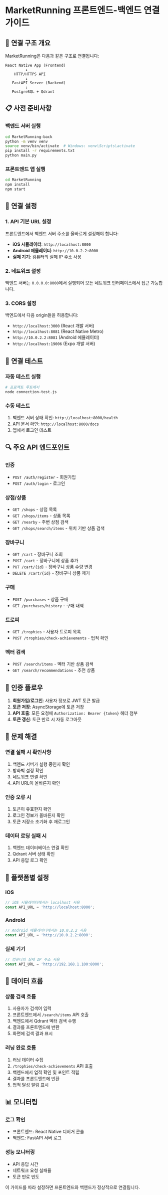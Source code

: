 # MarketRunning 프론트엔드-백엔드 연결 가이드

## 🔗 연결 구조 개요

MarketRunning은 다음과 같은 구조로 연결됩니다:

```
React Native App (Frontend)
         ↓
    HTTP/HTTPS API
         ↓
   FastAPI Server (Backend)
         ↓
   PostgreSQL + Qdrant
```

## 📋 사전 준비사항

### 백엔드 서버 실행
```bash
cd MarketRunning-back
python -m venv venv
source venv/bin/activate  # Windows: venv\Scripts\activate
pip install -r requirements.txt
python main.py
```

### 프론트엔드 앱 실행
```bash
cd MarketRunning
npm install
npm start
```

## 🔧 연결 설정

### 1. API 기본 URL 설정
프론트엔드에서 백엔드 서버 주소를 올바르게 설정해야 합니다:

- **iOS 시뮬레이터**: `http://localhost:8000`
- **Android 에뮬레이터**: `http://10.0.2.2:8000`
- **실제 기기**: 컴퓨터의 실제 IP 주소 사용

### 2. 네트워크 설정
백엔드 서버는 `0.0.0.0:8000`에서 실행되어 모든 네트워크 인터페이스에서 접근 가능합니다.

### 3. CORS 설정
백엔드에서 다음 origin들을 허용합니다:
- `http://localhost:3000` (React 개발 서버)
- `http://localhost:8081` (React Native Metro)
- `http://10.0.2.2:8081` (Android 에뮬레이터)
- `http://localhost:19006` (Expo 개발 서버)

## 🧪 연결 테스트

### 자동 테스트 실행
```bash
# 프로젝트 루트에서
node connection-test.js
```

### 수동 테스트
1. 백엔드 서버 상태 확인: `http://localhost:8000/health`
2. API 문서 확인: `http://localhost:8000/docs`
3. 앱에서 로그인 테스트

## 🔍 주요 API 엔드포인트

### 인증
- `POST /auth/register` - 회원가입
- `POST /auth/login` - 로그인

### 상점/상품
- `GET /shops` - 상점 목록
- `GET /shops/items` - 상품 목록
- `GET /nearby` - 주변 상점 검색
- `GET /shops/search/items` - 위치 기반 상품 검색

### 장바구니
- `GET /cart` - 장바구니 조회
- `POST /cart` - 장바구니에 상품 추가
- `PUT /cart/{id}` - 장바구니 상품 수량 변경
- `DELETE /cart/{id}` - 장바구니 상품 제거

### 구매
- `POST /purchases` - 상품 구매
- `GET /purchases/history` - 구매 내역

### 트로피
- `GET /trophies` - 사용자 트로피 목록
- `POST /trophies/check-achievements` - 업적 확인

### 벡터 검색
- `POST /search/items` - 벡터 기반 상품 검색
- `GET /search/recommendations` - 추천 상품

## 🔐 인증 플로우

1. **회원가입/로그인**: 사용자 정보로 JWT 토큰 발급
2. **토큰 저장**: AsyncStorage에 토큰 저장
3. **API 호출**: 모든 요청에 `Authorization: Bearer {token}` 헤더 첨부
4. **토큰 갱신**: 토큰 만료 시 자동 로그아웃

## 🚨 문제 해결

### 연결 실패 시 확인사항
1. 백엔드 서버가 실행 중인지 확인
2. 방화벽 설정 확인
3. 네트워크 연결 확인
4. API URL이 올바른지 확인

### 인증 오류 시
1. 토큰이 유효한지 확인
2. 로그인 정보가 올바른지 확인
3. 토큰 저장소 초기화 후 재로그인

### 데이터 로딩 실패 시
1. 백엔드 데이터베이스 연결 확인
2. Qdrant 서버 상태 확인
3. API 응답 로그 확인

## 📱 플랫폼별 설정

### iOS
```typescript
// iOS 시뮬레이터에서는 localhost 사용
const API_URL = 'http://localhost:8000';
```

### Android
```typescript
// Android 에뮬레이터에서는 10.0.2.2 사용
const API_URL = 'http://10.0.2.2:8000';
```

### 실제 기기
```typescript
// 컴퓨터의 실제 IP 주소 사용
const API_URL = 'http://192.168.1.100:8000';
```

## 🔄 데이터 흐름

### 상품 검색 흐름
1. 사용자가 검색어 입력
2. 프론트엔드에서 `/search/items` API 호출
3. 백엔드에서 Qdrant 벡터 검색 수행
4. 결과를 프론트엔드에 반환
5. 화면에 검색 결과 표시

### 러닝 완료 흐름
1. 러닝 데이터 수집
2. `/trophies/check-achievements` API 호출
3. 백엔드에서 업적 확인 및 포인트 적립
4. 결과를 프론트엔드에 반환
5. 업적 달성 알림 표시

## 📊 모니터링

### 로그 확인
- 프론트엔드: React Native 디버거 콘솔
- 백엔드: FastAPI 서버 로그

### 성능 모니터링
- API 응답 시간
- 네트워크 요청 실패율
- 토큰 만료 빈도

이 가이드를 따라 설정하면 프론트엔드와 백엔드가 정상적으로 연결됩니다. 